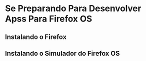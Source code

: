 # Se Preparando Para Desenvolver Apss Para Firefox OS

## Instalando o Firefox

## Instalando o Simulador do Firefox OS